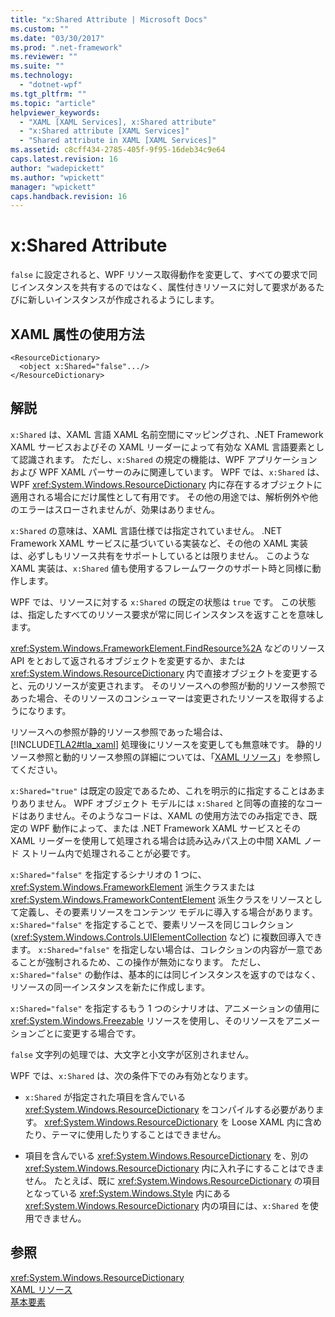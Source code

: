 ```yaml
---
title: "x:Shared Attribute | Microsoft Docs"
ms.custom: ""
ms.date: "03/30/2017"
ms.prod: ".net-framework"
ms.reviewer: ""
ms.suite: ""
ms.technology: 
  - "dotnet-wpf"
ms.tgt_pltfrm: ""
ms.topic: "article"
helpviewer_keywords: 
  - "XAML [XAML Services], x:Shared attribute"
  - "x:Shared attribute [XAML Services]"
  - "Shared attribute in XAML [XAML Services]"
ms.assetid: c8cff434-2785-405f-9f95-16deb34c9e64
caps.latest.revision: 16
author: "wadepickett"
ms.author: "wpickett"
manager: "wpickett"
caps.handback.revision: 16
---
```

# x:Shared Attribute
`false` に設定されると、WPF リソース取得動作を変更して、すべての要求で同じインスタンスを共有するのではなく、属性付きリソースに対して要求があるたびに新しいインスタンスが作成されるようにします。  
  
## XAML 属性の使用方法  
  
```  
<ResourceDictionary>  
  <object x:Shared="false".../>  
</ResourceDictionary>  
```  
  
## 解説  
 `x:Shared` は、XAML 言語 XAML 名前空間にマッピングされ、.NET Framework XAML サービスおよびその XAML リーダーによって有効な XAML 言語要素として認識されます。  ただし、`x:Shared` の規定の機能は、WPF アプリケーションおよび WPF XAML パーサーのみに関連しています。  WPF では、`x:Shared` は、WPF <xref:System.Windows.ResourceDictionary> 内に存在するオブジェクトに適用される場合にだけ属性として有用です。  その他の用途では、解析例外や他のエラーはスローされませんが、効果はありません。  
  
 `x:Shared` の意味は、XAML 言語仕様では指定されていません。  .NET Framework XAML サービスに基づいている実装など、その他の XAML 実装は、必ずしもリソース共有をサポートしているとは限りません。  このような XAML 実装は、`x:Shared` 値も使用するフレームワークのサポート時と同様に動作します。  
  
 WPF では、リソースに対する `x:Shared` の既定の状態は `true` です。  この状態は、指定したすべてのリソース要求が常に同じインスタンスを返すことを意味します。  
  
 <xref:System.Windows.FrameworkElement.FindResource%2A> などのリソース API をとおして返されるオブジェクトを変更するか、または <xref:System.Windows.ResourceDictionary> 内で直接オブジェクトを変更すると、元のリソースが変更されます。  そのリソースへの参照が動的リソース参照であった場合、そのリソースのコンシューマーは変更されたリソースを取得するようになります。  
  
 リソースへの参照が静的リソース参照であった場合は、[!INCLUDE[TLA2#tla_xaml](../../../includes/tla2sharptla-xaml-md.md)] 処理後にリソースを変更しても無意味です。  静的リソース参照と動的リソース参照の詳細については、「[XAML リソース](../../../docs/framework/wpf/advanced/xaml-resources.md)」を参照してください。  
  
 `x:Shared="true"` は既定の設定であるため、これを明示的に指定することはあまりありません。  WPF オブジェクト モデルには `x:Shared` と同等の直接的なコードはありません。そのようなコードは、XAML の使用方法でのみ指定でき、既定の WPF 動作によって、または .NET Framework XAML サービスとその XAML リーダーを使用して処理される場合は読み込みパス上の中間 XAML ノード ストリーム内で処理されることが必要です。  
  
 `x:Shared="false"` を指定するシナリオの 1 つに、<xref:System.Windows.FrameworkElement> 派生クラスまたは <xref:System.Windows.FrameworkContentElement> 派生クラスをリソースとして定義し、その要素リソースをコンテンツ モデルに導入する場合があります。  `x:Shared="false"` を指定することで、要素リソースを同じコレクション \(<xref:System.Windows.Controls.UIElementCollection> など\) に複数回導入できます。  `x:Shared="false"` を指定しない場合は、コレクションの内容が一意であることが強制されるため、この操作が無効になります。  ただし、`x:Shared="false"` の動作は、基本的には同じインスタンスを返すのではなく、リソースの同一インスタンスを新たに作成します。  
  
 `x:Shared="false"` を指定するもう 1 つのシナリオは、アニメーションの値用に <xref:System.Windows.Freezable> リソースを使用し、そのリソースをアニメーションごとに変更する場合です。  
  
 `false` 文字列の処理では、大文字と小文字が区別されません。  
  
 WPF では、`x:Shared` は、次の条件下でのみ有効となります。  
  
-   `x:Shared` が指定された項目を含んでいる <xref:System.Windows.ResourceDictionary> をコンパイルする必要があります。  <xref:System.Windows.ResourceDictionary> を Loose XAML 内に含めたり、テーマに使用したりすることはできません。  
  
-   項目を含んでいる <xref:System.Windows.ResourceDictionary> を、別の <xref:System.Windows.ResourceDictionary> 内に入れ子にすることはできません。  たとえば、既に <xref:System.Windows.ResourceDictionary> の項目となっている <xref:System.Windows.Style> 内にある <xref:System.Windows.ResourceDictionary> 内の項目には、`x:Shared` を使用できません。  
  
## 参照  
 <xref:System.Windows.ResourceDictionary>   
 [XAML リソース](../../../docs/framework/wpf/advanced/xaml-resources.md)   
 [基本要素](../../../docs/framework/wpf/advanced/base-elements.md)